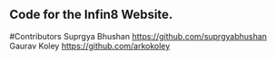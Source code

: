 ## Code for the Infin8 Website.
#Contributors
Suprgya Bhushan https://github.com/suprgyabhushan Gaurav Koley https://github.com/arkokoley
